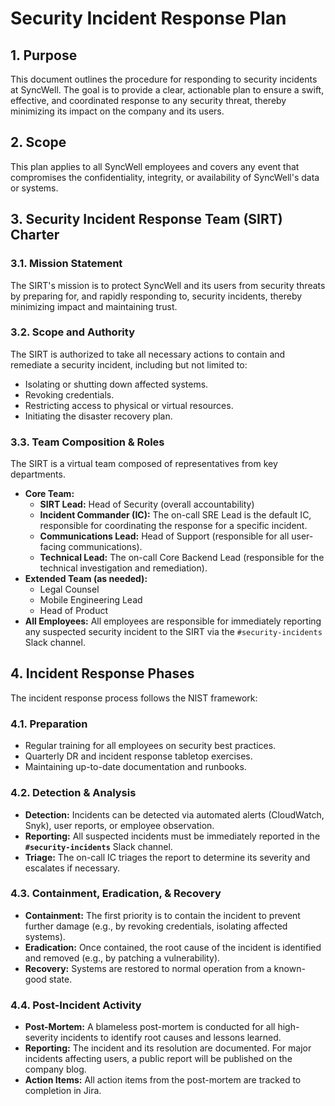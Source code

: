 # Security Incident Response Plan

## 1. Purpose
This document outlines the procedure for responding to security incidents at SyncWell. The goal is to provide a clear, actionable plan to ensure a swift, effective, and coordinated response to any security threat, thereby minimizing its impact on the company and its users.

## 2. Scope
This plan applies to all SyncWell employees and covers any event that compromises the confidentiality, integrity, or availability of SyncWell's data or systems.

## 3. Security Incident Response Team (SIRT) Charter

### 3.1. Mission Statement
The SIRT's mission is to protect SyncWell and its users from security threats by preparing for, and rapidly responding to, security incidents, thereby minimizing impact and maintaining trust.

### 3.2. Scope and Authority
The SIRT is authorized to take all necessary actions to contain and remediate a security incident, including but not limited to:
*   Isolating or shutting down affected systems.
*   Revoking credentials.
*   Restricting access to physical or virtual resources.
*   Initiating the disaster recovery plan.

### 3.3. Team Composition & Roles
The SIRT is a virtual team composed of representatives from key departments.
*   **Core Team:**
    *   **SIRT Lead:** Head of Security (overall accountability)
    *   **Incident Commander (IC):** The on-call SRE Lead is the default IC, responsible for coordinating the response for a specific incident.
    *   **Communications Lead:** Head of Support (responsible for all user-facing communications).
    *   **Technical Lead:** The on-call Core Backend Lead (responsible for the technical investigation and remediation).
*   **Extended Team (as needed):**
    *   Legal Counsel
    *   Mobile Engineering Lead
    *   Head of Product
*   **All Employees:** All employees are responsible for immediately reporting any suspected security incident to the SIRT via the `#security-incidents` Slack channel.

## 4. Incident Response Phases
The incident response process follows the NIST framework:

### 4.1. Preparation
- Regular training for all employees on security best practices.
- Quarterly DR and incident response tabletop exercises.
- Maintaining up-to-date documentation and runbooks.

### 4.2. Detection & Analysis
- **Detection:** Incidents can be detected via automated alerts (CloudWatch, Snyk), user reports, or employee observation.
- **Reporting:** All suspected incidents must be immediately reported in the **`#security-incidents`** Slack channel.
- **Triage:** The on-call IC triages the report to determine its severity and escalates if necessary.

### 4.3. Containment, Eradication, & Recovery
- **Containment:** The first priority is to contain the incident to prevent further damage (e.g., by revoking credentials, isolating affected systems).
- **Eradication:** Once contained, the root cause of the incident is identified and removed (e.g., by patching a vulnerability).
- **Recovery:** Systems are restored to normal operation from a known-good state.

### 4.4. Post-Incident Activity
- **Post-Mortem:** A blameless post-mortem is conducted for all high-severity incidents to identify root causes and lessons learned.
- **Reporting:** The incident and its resolution are documented. For major incidents affecting users, a public report will be published on the company blog.
- **Action Items:** All action items from the post-mortem are tracked to completion in Jira.

